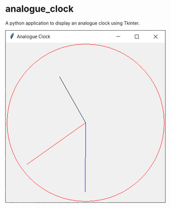 # analogue_clock
A python application to display an analogue clock using Tkinter.

![analogue clock image](docs\images\analogue_clock.png)